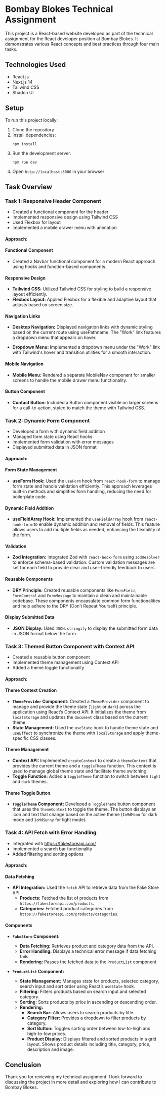 # Bombay Blokes Technical Assignment

This project is a React-based website developed as part of the technical assignment for the React developer position at Bombay Blokes. It demonstrates various React concepts and best practices through four main tasks.

## Technologies Used

- React.js
- Next.js 14
- Tailwind CSS
- Shadcn UI

## Setup

To run this project locally:

1. Clone the repository
2. Install dependencies:
   ```
   npm install
   ```
3. Run the development server:
   ```
   npm run dev
   ```
4. Open `http://localhost:3000` in your browser

## Task Overview

### Task 1: Responsive Header Component

- Created a functional component for the header
- Implemented responsive design using Tailwind CSS
- Used Flexbox for layout
- Implemented a mobile drawer menu with animation

#### Approach:

#### Functional Component

- Created a Navbar functional component for a modern React approach using hooks and function-based components.

#### Responsive Design

- **Tailwind CSS:** Utilized Tailwind CSS for styling to build a responsive layout efficiently.
- **Flexbox Layout:** Applied Flexbox for a flexible and adaptive layout that adjusts based on screen size.

#### Navigation Links

- **Desktop Navigation:** Displayed navigation links with dynamic styling based on the current route using usePathname. The "Work" link features a dropdown menu that appears on hover.

- **Dropdown Menu:** Implemented a dropdown menu under the "Work" link with Tailwind's hover and transition utilities for a smooth interaction.

#### Mobile Navigation

- **Mobile Menu:** Rendered a separate MobileNav component for smaller screens to handle the mobile drawer menu functionality.

#### Button Component

- **Contact Button:** Included a Button component visible on larger screens for a call-to-action, styled to match the theme with Tailwind CSS.

### Task 2: Dynamic Form Component

- Developed a form with dynamic field addition
- Managed form state using React hooks
- Implemented form validation with error messages
- Displayed submitted data in JSON format

#### Approach:

#### Form State Management

- **useForm Hook:** Used the `useForm` hook from `react-hook-form` to manage form state and handle validation efficiently. This approach leverages built-in methods and simplifies form handling, reducing the need for boilerplate code.

#### Dynamic Field Addition

- **useFieldArray Hook:** Implemented the `useFieldArray` hook from `react-hook-form` to enable dynamic addition and removal of fields. This feature allows users to add multiple fields as needed, enhancing the flexibility of the form.

#### Validation

- **Zod Integration:** Integrated Zod with `react-hook-form` using `zodResolver` to enforce schema-based validation. Custom validation messages are set for each field to provide clear and user-friendly feedback to users.

#### Reusable Components

- **DRY Principle:** Created reusable components like `FormField`, `FormControl` and `FormMessage` to maintain a clean and maintainable codebase. These components encapsulate common form functionalities and help adhere to the DRY (Don’t Repeat Yourself) principle.

#### Display Submitted Data

- **JSON Display:** Used `JSON.stringify` to display the submitted form data in JSON format below the form.

### Task 3: Themed Button Component with Context API

- Created a reusable button component
- Implemented theme management using Context API
- Added a theme toggle functionality

#### Approach:

#### Theme Context Creation

- **`ThemeProvider` Component:** Created a `ThemeProvider` component to manage and provide the theme state (`light` or `dark`) across the application using React’s Context API. It initializes the theme from `localStorage` and updates the `document` class based on the current theme.
- **State Management:** Used the `useState` hook to handle theme state and `useEffect` to synchronize the theme with `localStorage` and apply theme-specific CSS classes.

#### Theme Management

- **Context API:** Implemented `createContext` to create a `themeContext` that provides the current theme and a `toggleTheme` function. This context is used to manage global theme state and facilitate theme switching.
- **Toggle Function:** Added a `toggleTheme` function to switch between `light` and `dark` themes.

#### Theme Toggle Button

- **`ToggleTheme` Component:** Developed a `ToggleTheme` button component that uses the `themeContext` to toggle the theme. The button displays an icon and text that change based on the active theme (`IoMdMoon` for dark mode and `IoMdSunny` for light mode).

### Task 4: API Fetch with Error Handling

- Integrated with https://fakestoreapi.com/
- Implemented a search bar functionality
- Added filtering and sorting options

#### Approach:

#### Data Fetching

- **API Integration:** Used the `fetch` API to retrieve data from the Fake Store API.
  - **Products:** Fetched the list of products from `https://fakestoreapi.com/products`.
  - **Categories:** Fetched product categories from `https://fakestoreapi.com/products/categories`.

#### Components

- **`FakeStore` Component:**
  - **Data Fetching:** Retrieves product and category data from the API.
  - **Error Handling:** Displays a technical error message if data fetching fails.
  - **Rendering:** Passes the fetched data to the `ProductList` component.

- **`ProductList` Component:**
  - **State Management:** Manages state for products, selected category, search input and sort order using React’s `useState` hook.
  - **Filtering:** Filters products based on search input and selected category.
  - **Sorting:** Sorts products by price in ascending or descending order.
  - **Rendering:**
    - **Search Bar:** Allows users to search products by title.
    - **Category Filter:** Provides a dropdown to filter products by category.
    - **Sort Button:** Toggles sorting order between low-to-high and high-to-low prices.
    - **Product Display:** Displays filtered and sorted products in a grid layout. Shows product details including title, category, price, description and image.


## Conclusion
Thank you for reviewing my technical assignment. I look forward to discussing the project in more detail and exploring how I can contribute to Bombay Blokes.
